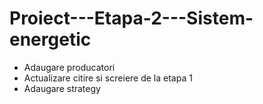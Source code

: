 # Proiect---Etapa-2---Sistem-energetic

- Adaugare producatori
- Actualizare citire si screiere de la etapa 1
- Adaugare strategy
